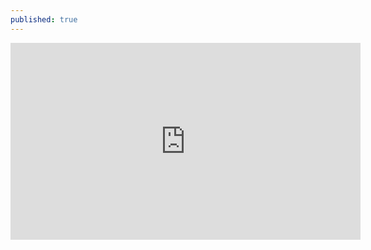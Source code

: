 ```yaml
---
published: true
---
```

<iframe width="560" height="315" src="https://www.youtube.com/embed/EDtAMXyfI-o" title="YouTube video player" frameborder="0" allow="accelerometer; autoplay; clipboard-write; encrypted-media; gyroscope; picture-in-picture" allowfullscreen></iframe>